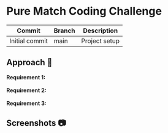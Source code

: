 # Pure Match Coding Challenge

| Commit         | Branch | Description   |
| -------------- | ------ | ------------- |
| Initial commit | main   | Project setup |

## Approach :thought_balloon:

**Requirement 1:**
<br><br>
**Requirement 2:**
<br><br>
**Requirement 3:**

## Screenshots :camera:
